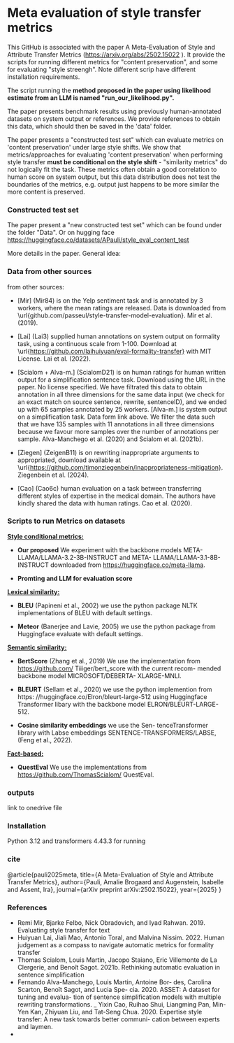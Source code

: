 # Meta evaluation of style transfer metrics

This GitHub is associated with the paper A Meta-Evaluation of Style and Attribute Transfer Metrics (https://arxiv.org/abs/2502.15022 ).
It provide the scripts for running different metrics for "content preservation", and some for evaluating "style streengh". Note different scrip have different installation requirements. 

The script running the **method proposed in the paper using likelihood estimate from an LLM is named "run_our_likelihood.py".**

The paper presents benchmark results using previously human-annotated datasets on system output or references. We provide references to obtain this data, which should then be saved in the 'data' folder. 

The paper presents a "constructed test set" which can evaluate metrics on 'content preservation' under large style shifts. We show that metrics/approaches for evaluating 'content preservation' when performing style transfer **must be conditional on the style shift** - "similarity metrics" do not logically fit the task. These metrics often obtain a good correlation to human score on system output, but this data distribution does not test the boundaries of the metrics, e.g. output just happens to be more similar the more content is preserved. 

### Constructed test set
The paper present a "new constructed test set" which can be found under the folder "Data". Or on  hugging face https://huggingface.co/datasets/APauli/style_eval_content_test

More details in the paper.
General idea:
 



### Data from other sources
from other sources:
- [Mir] (Mir84) is on the Yelp sentiment task and is annotated by 3 workers, where the mean ratings are released. Data is downloaded from  \url{github.com/passeul/style-transfer-model-evaluation}.  Mir et al. (2019).

- [Lai] (Lai3) supplied human annotations on system output on formality task, using a continuous scale from 1-100. Download at \url{https://github.com/laihuiyuan/eval-formality-transfer} with MIT License. Lai et al. (2022).

- [Scialom + Alva-m.] (ScialomD21) is on human ratings for human written output for a simplification sentence task. Download using the URL in the paper. No license specified. We have filtrated this data to obtain annotation in all three dimensions for the same data input (we check for an exact match on source sentence, rewrite, sentenceID), and we ended up with 65 samples annotated by 25 workers. 
[Alva-m.] is system output on a simplification task. Data form link above. We filter the data such that we have 135 samples with 11 annotations in all three dimensions because we favour more samples over the number of annotations per sample. Alva-Manchego et al. (2020) and Scialom et al. (2021b).

- [Ziegen] (ZeigenB11) is on rewriting inappropriate arguments to appropriated, download available at \url{https://github.com/timonziegenbein/inappropriateness-mitigation}. Ziegenbein et al. (2024).

- [Cao] (Cao6c) human evaluation on a task between transferring different styles of expertise in the medical domain. The authors have kindly shared the data with human ratings. Cao et al. (2020).



### Scripts to run Metrics on datasets

**<ins>Style conditional metrics:</ins>**

- **Our proposed** We experiment with the backbone models META-
LLAMA/LLAMA-3.2-3B-INSTRUCT and META-
LLAMA/LLAMA-3.1-8B-INSTRUCT downloaded
from https://huggingface.co/meta-llama.

- **Promting and LLM for evaluation score** 

**<ins> Lexical similarity:</ins>** 

- **BLEU** (Papineni et al., 2002) we use the python
package NLTK implementations of BLEU with
default settings.

- **Meteor** (Banerjee and Lavie, 2005) we use the
python package from Huggingface evaluate with
default settings.

**<ins>Semantic similarity:</ins>** 

- **BertScore** (Zhang et al., 2019) We use
the implementation from https://github.com/
Tiiiger/bert_score with the current recom-
mended backbone model MICROSOFT/DEBERTA-
XLARGE-MNLI.

- **BLEURT** (Sellam et al., 2020) we use
the python implemention from https:
//huggingface.co/Elron/bleurt-large-512
using Huggingface Transformer libary with the
backbone model ELRON/BLEURT-LARGE-512.

- **Cosine similarity embeddings** we use the Sen-
tenceTransformer library with Labse embeddings
SENTENCE-TRANSFORMERS/LABSE, (Feng et al.,
2022).

**<ins> Fact-based:</ins>** 
- **QuestEval** We use the implementations
from https://github.com/ThomasScialom/
QuestEval.

### outputs
link to onedrive file


### Installation
Python 3.12 and transformers 4.43.3 for running  

### cite
@article{pauli2025meta,
  title={A Meta-Evaluation of Style and Attribute Transfer Metrics},
  author={Pauli, Amalie Brogaard and Augenstein, Isabelle and Assent, Ira},
  journal={arXiv preprint arXiv:2502.15022},
  year={2025}
}

### References
- Remi Mir, Bjarke Felbo, Nick Obradovich, and Iyad
Rahwan. 2019. Evaluating style transfer for text
- Huiyuan Lai, Jiali Mao, Antonio Toral, and Malvina
Nissim. 2022. Human judgement as a compass to
navigate automatic metrics for formality transfer
- Thomas Scialom, Louis Martin, Jacopo Staiano,
Eric Villemonte de La Clergerie, and Benoît Sagot.
2021b. Rethinking automatic evaluation in sentence
simplification
- Fernando Alva-Manchego, Louis Martin, Antoine Bor-
des, Carolina Scarton, Benoît Sagot, and Lucia Spe-
cia. 2020. ASSET: A dataset for tuning and evalua-
tion of sentence simplification models with multiple
rewriting transformations.
_ Yixin Cao, Ruihao Shui, Liangming Pan, Min-Yen Kan,
Zhiyuan Liu, and Tat-Seng Chua. 2020. Expertise
style transfer: A new task towards better communi-
cation between experts and laymen.
- 
